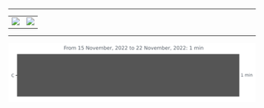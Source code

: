 ***
<table border="0" align="center">
  <tr>
    <td><img src="https://github-readme-stats.vercel.app/api?username=JW5123&show_icons=true&theme=nightowl"></td>
    <td><img src="https://github-readme-stats.vercel.app/api/top-langs/?username=JW5123&theme=nightowl&layout=compact"></td>
  </tr>
</table>

***

<img src="https://github.com/JW5123/JW5123/blob/main/images/stat.svg" alt="JW5123 WakaTime Activity" align="center">
